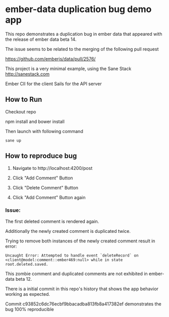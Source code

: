 ember-data duplication bug demo app
================

This repo demonstrates a duplication bug in ember data that appeared with the release of ember data beta 14.

The issue seems to be related to the merging of the following pull request

https://github.com/emberjs/data/pull/2576/

This project is a very minimal example, using the Sane Stack http://sanestack.com

Ember ClI for the client
Sails for the API server

## How to Run

Checkout repo

npm install and bower install 

Then launch with following command

```
sane up
```

## How to reproduce bug

1. Navigate to http://localhost:4200/post

2. Click "Add Comment" Button

3. Click "Delete Comment" Button

4. Click "Add Comment" Button again

### Issue:
The first deleted comment is rendered again.

Additionally the newly created comment is duplicated twice.

Trying to remove both instances of the newly created comment result in error:

```
Uncaught Error: Attempted to handle event `deleteRecord` on <client@model:comment::ember469:null> while in state root.deleted.saved. 
```

This zombie comment and duplicated comments are not exhibited in ember-data beta 12.

There is a initial commit in this repo's history that shows the app behavior working as expected.

Commit c93852c6dc76ecbf9bbacadba813fb8a417382ef demonstrates the bug 100% reproducible